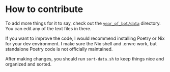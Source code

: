 # How to contribute

To add more things for it to say, check out the [`year_of_bot/data`](year_of_bot/data) directory.
You can edit any of the text files in there.

If you want to improve the code, I would recommend installing Poetry or Nix for your dev environment.
I make sure the Nix shell and .envrc work, but standalone Poetry code is not officially maintained.

After making changes, you should run `sort-data.sh` to keep things nice and organized and sorted.
